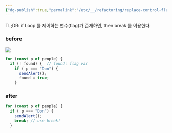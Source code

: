 ```yaml
---
{"dg-publish":true,"permalink":"/etc/__/refactoring/replace-control-flag-with-break/"}
---
```



TL;DR: if Loop 를 제어하는 변수(flag)가 존재하면, then break 를 이용한다.

### before
![](https://i.imgur.com/KwJB7MK.png)

```javascript
for (const p of people) {
  if (! found) {  // found: flag var
    if ( p === "Don") {
      sendAlert();
      found = true;
    }
```

### after
```javascript
for (const p of people) {
  if ( p === "Don") {
    sendAlert();
    break; // use break!
  }
```

